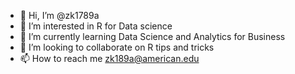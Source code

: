 - 👋 Hi, I’m @zk1789a
- 👀 I’m interested in R for Data science
- 🌱 I’m currently learning Data Science and Analytics for Business
- 💞️ I’m looking to collaborate on R tips and tricks
- 📫 How to reach me zk189a@american.edu

<!---
zk1789a/zk1789a is a ✨ special ✨ repository because its `README.md` (this file) appears on your GitHub profile.
You can click the Preview link to take a look at your changes.
--->
